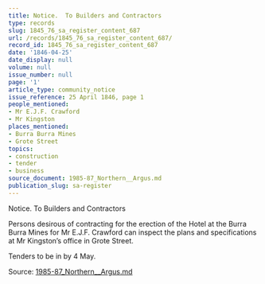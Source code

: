 ```yaml
---
title: Notice.  To Builders and Contractors
type: records
slug: 1845_76_sa_register_content_687
url: /records/1845_76_sa_register_content_687/
record_id: 1845_76_sa_register_content_687
date: '1846-04-25'
date_display: null
volume: null
issue_number: null
page: '1'
article_type: community_notice
issue_reference: 25 April 1846, page 1
people_mentioned:
- Mr E.J.F. Crawford
- Mr Kingston
places_mentioned:
- Burra Burra Mines
- Grote Street
topics:
- construction
- tender
- business
source_document: 1985-87_Northern__Argus.md
publication_slug: sa-register
---
```


Notice.  To Builders and Contractors

Persons desirous of contracting for the erection of the Hotel at the Burra Burra Mines for Mr E.J.F. Crawford can inspect the plans and specifications at Mr Kingston’s office in Grote Street.

Tenders to be in by 4 May.

Source: [1985-87_Northern__Argus.md](/downloads/markdown/1985-87_Northern__Argus.md)

